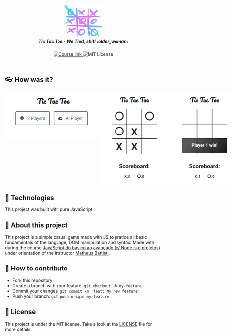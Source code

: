 <h5 align="center">
<img src="./projectImages/tictactoe.png" width="120px" /><br>
 <b>Tic Tac Toe - We Tied, shit!</b> :older_woman:
</h5>
<p align="center">
  <a href="https://www.udemy.com/course/javascript-do-basico-ao-avancado-com-node-e-projetos/">
    <img alt="Course link" src="https://img.shields.io/badge/course-Link%20Here-green">
  </a>
  <img alt="MIT License" src="https://img.shields.io/badge/license-MIT-green">
</p>

<br/>

## :eyeglasses: How was it?
<div style="display:flex;justify-content:space-around;">
 <img src="./projectImages/screenshot-initial.png" width="auto" height="150px"/>
 <img src="./projectImages/screenshot-main.png" width="auto" height="300px"/>
 <img src="./projectImages/screenshot-win.png" width="auto" height="300px"/>
</div>



## :star2: Technologies
This project was built with pure JavaScript.

## 📖 About this project
This project is a simple casual game made with JS to pratice all basic fundamentals of the language, DOM manipulation and syntax.
Made with during the course [JavaScript do básico ao avançado (c/ Node.js e projetos)](https://www.udemy.com/course/javascript-do-basico-ao-avancado-com-node-e-projetos/) under orientation of the instructor [Matheus Battisti](https://github.com/matheusbattisti/).

## :seedling: How to contribute
 - Fork this repository;
 - Create a branch with your feature: ```git checkout -b my-feature```
 - Commit your changes: ```git commit -m 'feat: My new feature'```
 - Push your branch: ```git push origin my-feature```

## :memo: License
This project is under the MIT license. Take a look at the [LICENSE](LICENSE.md) file for more details.


